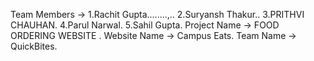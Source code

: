 Team Members -> 1.Rachit Gupta........,..
                2.Suryansh Thakur..
                3.PRITHVI CHAUHAN.
                4.Parul Narwal.
                5.Sahil Gupta.
Project Name -> FOOD ORDERING WEBSITE .
Website Name -> Campus Eats.
Team Name -> QuickBites.
